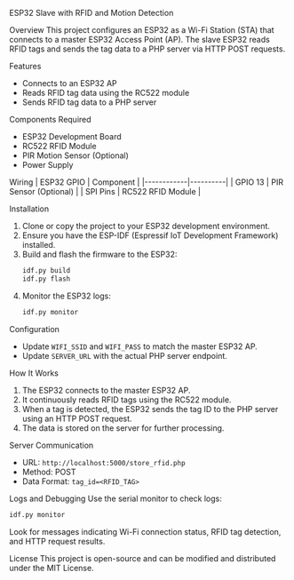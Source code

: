 ESP32 Slave with RFID and Motion Detection

Overview
This project configures an ESP32 as a Wi-Fi Station (STA) that connects to a master ESP32 Access Point (AP). The slave ESP32 reads RFID tags and sends the tag data to a PHP server via HTTP POST requests.

Features
- Connects to an ESP32 AP
- Reads RFID tag data using the RC522 module
- Sends RFID tag data to a PHP server

Components Required
- ESP32 Development Board
- RC522 RFID Module
- PIR Motion Sensor (Optional)
- Power Supply

Wiring
| ESP32 GPIO | Component |
|------------|----------|
| GPIO 13    | PIR Sensor (Optional) |
| SPI Pins   | RC522 RFID Module |

Installation
1. Clone or copy the project to your ESP32 development environment.
2. Ensure you have the ESP-IDF (Espressif IoT Development Framework) installed.
3. Build and flash the firmware to the ESP32:
   ```sh
   idf.py build
   idf.py flash
   ```
4. Monitor the ESP32 logs:
   ```sh
   idf.py monitor
   ```

Configuration
- Update `WIFI_SSID` and `WIFI_PASS` to match the master ESP32 AP.
- Update `SERVER_URL` with the actual PHP server endpoint.

How It Works
1. The ESP32 connects to the master ESP32 AP.
2. It continuously reads RFID tags using the RC522 module.
3. When a tag is detected, the ESP32 sends the tag ID to the PHP server using an HTTP POST request.
4. The data is stored on the server for further processing.

Server Communication
- URL: `http://localhost:5000/store_rfid.php`
- Method: POST
- Data Format: `tag_id=<RFID_TAG>`

Logs and Debugging
Use the serial monitor to check logs:
```sh
idf.py monitor
```
Look for messages indicating Wi-Fi connection status, RFID tag detection, and HTTP request results.

License
This project is open-source and can be modified and distributed under the MIT License.


